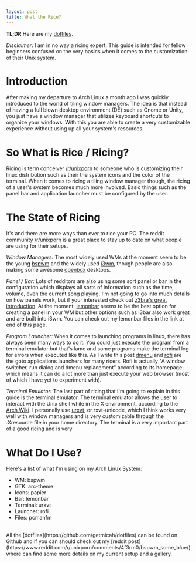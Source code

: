 ```yaml
---
layout: post
title: What the Rice?
---
```


**TL;DR** Here are my [dotfiles](https://github.com/getmicah/dotfiles).

*Disclaimer*: I am in no way a ricing expert. This guide is intended for fellow beginners confused on the very basics when it comes to the customization of their Unix system.

# Introduction
After making my departure to Arch Linux a month ago I was quickly introduced to the world of tiling window managers. The idea is that instead of having a full blown desktop environment (DE) such as Gnome or Unity, you just have a window manager that utilizes keyboard shortcuts to organize your windows. With this you are able to create a very customizable experience without using up all your system's resources.

# So What is Rice / Ricing?
Ricing is term conceiver [/r/unixporn](https://www.reddit.com/r/unixporn) to someone who is customizing their linux distribution such as their the system icons and the color of the terminal. When it comes to ricing a tiling window manager though, the ricing of a user's system becomes much more involved. Basic things such as the panel bar and application launcher must be configured by the user.

# The State of Ricing
It's and there are more ways than ever to rice your PC. The reddit community [/r/unixporn](https://www.reddit.com/r/unixporn) is a great place to stay up to date on what people are using for their setups.

*Window Managers:*
The most widely used WMs at the moment seem to be the young [bspwm](https://github.com/baskerville/bspwm) and the widely used [i3wm](https://i3wm.org/), though people are also making some awesome [openbox](http://openbox.org/wiki/Main_Page) desktops.

*Panel / Bar:*
Lots of redditors are also using some sort panel or bar in the configuration which displays all sorts of information such as the time, volume, even the current song playing. I'm not going to go into much details on how panels work, but if your interested check out [z3bra's great introduction](http://blog.z3bra.org/2014/04/meeting-at-the-bar.html). At the moment, [lemonbar](https://github.com/LemonBoy/bar) seems to be the best option for creating a panel in your WM but other options such as i3bar also work great and are built into i3wm. You can check out my lemonbar files in the link at end of this page.

*Program Launcher:*
When it comes to launching programs in linux, there has always been many ways to do it. You could just execute the program from a terminal emulator but that's lame and some programs make the terminal log for errors when executed like this. As I write this post [dmenu](http://tools.suckless.org/dmenu/) and [rofi](https://davedavenport.github.io/rofi/) are the goto applications launchers for many ricers. Rofi is actually "A window switcher, run dialog and dmenu replacement" according to its homepage which means it can do a lot more than just execute your web browser (most of which I have yet to experiment with).

*Terminal Emulator:*
The last part of ricing that I'm going to explain in this guide is the terminal emulator. The terminal emulator allows the user to interact with the Unix shell while in the X environment, according to the [Arch Wiki](https://wiki.archlinux.org/index.php/Category:Terminal_emulators). I personally use [urxvt](https://wiki.archlinux.org/index.php/Rxvt-unicode), or rxvt-unicode, which I think works very well with window managers and is very customizable through the .Xresource file in your home directory. The terminal is a very important part of a good ricing and is very

# What Do I Use?
Here's a list of what I'm using on my Arch Linux System:  

* WM: bspwm
* GTK: arc-theme
* Icons: papier
* Bar: lemonbar
* Terminal: urxvt
* Launcher: rofi
* Files: pcmanfm

<br>
All the [dotfiles](https://github.com/getmicah/dotfiles) can be found on Github and if you can should check out my [reddit post](https://www.reddit.com/r/unixporn/comments/4f3rm0/bspwm_some_blue/) where can find some more details on my current setup and a gallery.
